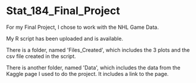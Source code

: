 # Stat_184_Final_Project

For my Final Project, I chose to work with the NHL Game Data.

My R script has been uploaded and is available.

There is a folder, named 'Files_Created', which includes the 3 plots and the csv file created in the script.

There is another folder, named 'Data', which includes the data from the Kaggle page I used to do the project. It includes a link to the page. 
